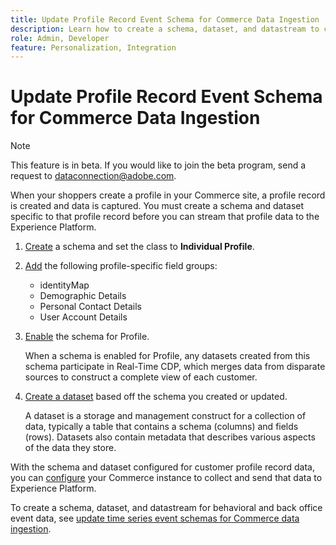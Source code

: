 ```yaml
---
title: Update Profile Record Event Schema for Commerce Data Ingestion
description: Learn how to create a schema, dataset, and datastream to collect and send Commerce profile record data to the Experience Platform.
role: Admin, Developer
feature: Personalization, Integration
---
```

# Update Profile Record Event Schema for Commerce Data Ingestion

>[!NOTE]
>
>This feature is in beta. If you would like to join the beta program, send a request to [dataconnection@adobe.com](mailto:dataconnection@adobe.com).

When your shoppers create a profile in your Commerce site, a profile record is created and data is captured. You must create a schema and dataset specific to that profile record before you can stream that profile data to the Experience Platform.

1. [Create](https://experienceleague.adobe.com/docs/experience-platform/xdm/ui/resources/schemas.html#create) a schema and set the class to **Individual Profile**.

1. [Add](https://experienceleague.adobe.com/docs/experience-platform/xdm/ui/resources/schemas.html#add-field-groups) the following profile-specific field groups:
    
    - identityMap
    - Demographic Details
    - Personal Contact Details
    - User Account Details

1. [Enable](https://experienceleague.adobe.com/docs/experience-platform/xdm/ui/resources/schemas.html#profile) the schema for Profile.

    When a schema is enabled for Profile, any datasets created from this schema participate in Real-Time CDP, which merges data from disparate sources to construct a complete view of each customer.

1. [Create a dataset](https://experienceleague.adobe.com/docs/platform-learn/implement-mobile-sdk/experience-cloud/platform.html#create-a-dataset) based off the schema you created or updated.

    A dataset is a storage and management construct for a collection of data, typically a table that contains a schema (columns) and fields (rows). Datasets also contain metadata that describes various aspects of the data they store.

With the schema and dataset configured for customer profile record data, you can [configure](connect-data.md#data-collection) your Commerce instance to collect and send that data to Experience Platform.

To create a schema, dataset, and datastream for behavioral and back office event data, see [update time series event schemas for Commerce data ingestion](update-xdm.md).

